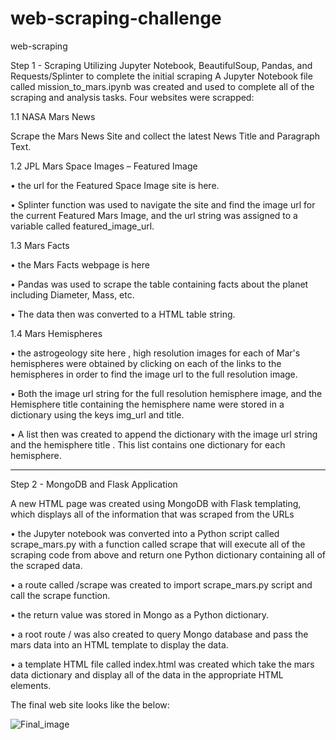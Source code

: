 # web-scraping-challenge
web-scraping


Step 1 - Scraping
Utilizing Jupyter Notebook, BeautifulSoup, Pandas, and Requests/Splinter to complete the initial scraping
A Jupyter Notebook file called mission_to_mars.ipynb was created and used to complete all of the scraping and analysis tasks. 
Four websites were scrapped: 


1.1 NASA Mars News 

Scrape the Mars News Site and collect the latest News Title and Paragraph Text. 


1.2 JPL Mars Space Images – Featured Image

•	the url for the Featured Space Image site is here.

•	Splinter function was used to navigate the site and find the image url for the current Featured Mars Image,  and the url string was assigned to a variable called  featured_image_url.


1.3 Mars Facts 

•	the Mars Facts webpage is here 

•	Pandas was used to scrape the table containing facts about the planet including Diameter, Mass, etc.

•	The data then was converted to a HTML table string.


1.4 Mars Hemispheres

•	the astrogeology site here , high resolution images for each of Mar's hemispheres were obtained by clicking on each of the links to the hemispheres in order to find the image url to the full resolution image.

•	Both the image url string for the full resolution hemisphere image, and the Hemisphere title containing the hemisphere name were stored in a dictionary using the keys img_url and title.

•	A list then was created to append the dictionary with the image url string and the hemisphere title . This list contains one dictionary for each hemisphere.

________________________________________

Step 2 - MongoDB and Flask Application

A new HTML page was created using MongoDB with Flask templating, which displays all of the information that was scraped from the URLs 

•	the Jupyter notebook was converted into a Python script called scrape_mars.py with a function called scrape that will execute all of the scraping code from above and return one Python dictionary containing all of the scraped data.

•	a route called /scrape was created to import scrape_mars.py script and call the scrape function.

•	the return value was stored in Mongo as a Python dictionary.

•	a root route / was also created to query Mongo database and pass the mars data into an HTML template to display the data.

•	a template HTML file called index.html was created which take the mars data dictionary and display all of the data in the appropriate HTML elements. 


The final web site looks like the below:

![Final_image](https://user-images.githubusercontent.com/82508049/128603826-7b2525ca-302d-4d82-89cd-52bd0a9cef9f.png)
